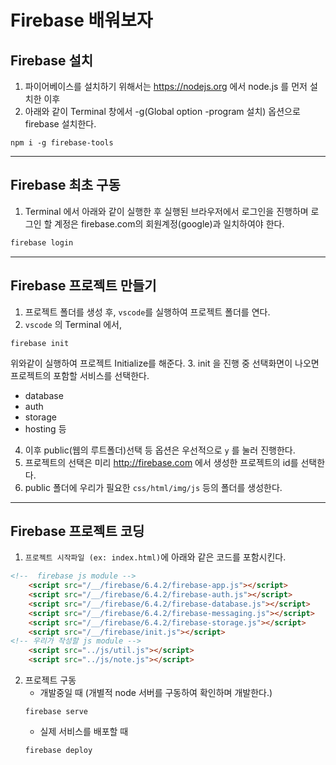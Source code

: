 # Firebase 배워보자
## Firebase 설치
1. 파이어베이스를 설치하기 위해서는 https://nodejs.org 에서 node.js 를 먼저 설치한 이후
2. 아래와 같이 Terminal 창에서 -g(Global option -program 설치) 옵션으로 firebase 설치한다.
```console
npm i -g firebase-tools
```
---
## Firebase 최초 구동
1. Terminal 에서 아래와 같이 실행한 후 실행된 브라우저에서 로그인을 진행하며 
		로그인 할 계정은 firebase.com의 회원계정(google)과 일치하여야 한다.
```bash
firebase login
```
---
## Firebase 프로젝트 만들기
1. 프로젝트 폴더를 생성 후, `vscode`를 실행하여 프로젝트 폴더를 연다.
2. `vscode` 의 Terminal 에서,
```
firebase init
```
위와같이 실행하여 프로젝트 Initialize를 해준다.
3. init 을 진행 중 선택화면이 나오면 프로젝트의 포함할 서비스를 선택한다.
* database
* auth
* storage
* hosting 등
4. 이후 public(웹의 루트폴더)선택 등 옵션은 우선적으로 `y` 를 눌러 진행한다.
5. 프로젝트의 선택은 미리 http://firebase.com 에서 생성한 프로젝트의 id를 선택한다.
6. public 폴더에 우리가 필요한 `css/html/img/js` 등의 폴더를 생성한다.

---
## Firebase 프로젝트 코딩
1. `프로젝트 시작파일 (ex: index.html)`에 아래와 같은 코드를 포함시킨다.
```html
<!--  firebase js module -->
	<script src="/__/firebase/6.4.2/firebase-app.js"></script>
	<script src="/__/firebase/6.4.2/firebase-auth.js"></script>
	<script src="/__/firebase/6.4.2/firebase-database.js"></script>
	<script src="/__/firebase/6.4.2/firebase-messaging.js"></script>
	<script src="/__/firebase/6.4.2/firebase-storage.js"></script>
	<script src="/__/firebase/init.js"></script>
<!-- 우리가 작성할 js module -->
	<script src="../js/util.js"></script>
	<script src="../js/note.js"></script>
```
2. 프로젝트 구동
	* 개발중일 때 (개별적 node 서버를 구동하여 확인하며 개발한다.)
	```
	firebase serve
	```
	* 실제 서비스를 배포할 때
	```
	firebase deploy
	```